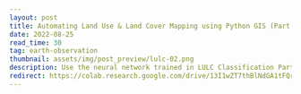 ```yaml
---
layout: post
title: Automating Land Use & Land Cover Mapping using Python GIS (Part 2/2)
date: 2022-08-25
read_time: 30
tag: earth-observation
thumbnail: assets/img/post_preview/lulc-02.png
description: Use the neural network trained in LULC Classification Part I to generate land use and land cover maps with Python GIS.
redirect: https://colab.research.google.com/drive/13I1wZT7thBlNdGA1tFQrK1MlRhMZMnpM?usp=sharing
---
```

